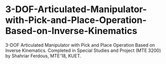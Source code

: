 # 3-DOF-Articulated-Manipulator-with-Pick-and-Place-Operation-Based-on-Inverse-Kinematics
3-DOF Articulated Manipulator with Pick and Place Operation Based on Inverse Kinematics. Completed in Special Studies and Project (MTE 3200) by Shahriar Ferdous, MTE'18, KUET.
